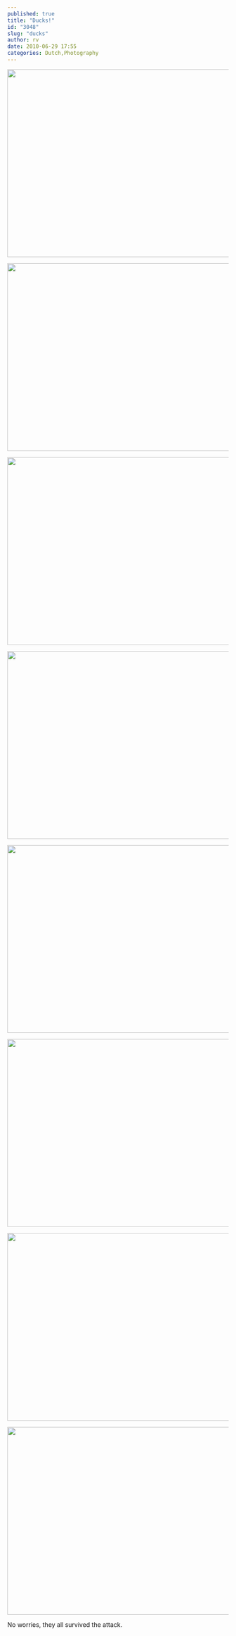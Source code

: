 ```yaml
---
published: true
title: "Ducks!"
id: "3048"
slug: "ducks"
author: rv
date: 2010-06-29 17:55
categories: Dutch,Photography
---
```

<a href="https://s3.amazonaws.com/cfwblog/uploads/2010/06/img_2384ps.jpg"><img class="aligncenter size-full wp-image-3065" title="IMG_2384PS" src="https://s3.amazonaws.com/cfwblog/uploads/2010/06/img_2384ps1.jpg" alt="" width="640" height="427" /></a>

<a href="https://s3.amazonaws.com/cfwblog/uploads/2010/06/img_2395ps.jpg"><img class="aligncenter size-full wp-image-3073" title="IMG_2395PS" src="https://s3.amazonaws.com/cfwblog/uploads/2010/06/img_2395ps2.jpg" alt="" width="640" height="427" /></a>

<a href="https://s3.amazonaws.com/cfwblog/uploads/2010/06/img_2403ps.jpg"><img class="aligncenter size-full wp-image-3074" title="IMG_2403PS" src="https://s3.amazonaws.com/cfwblog/uploads/2010/06/img_2403ps2.jpg" alt="" width="640" height="427" /></a>

<a href="https://s3.amazonaws.com/cfwblog/uploads/2010/06/img_2410ps.jpg"><img class="aligncenter size-full wp-image-3075" title="IMG_2410PS" src="https://s3.amazonaws.com/cfwblog/uploads/2010/06/img_2410ps2.jpg" alt="" width="640" height="427" /></a>

<a href="https://s3.amazonaws.com/cfwblog/uploads/2010/06/img_2413.jpg"><img class="aligncenter size-full wp-image-3076" title="IMG_2413" src="https://s3.amazonaws.com/cfwblog/uploads/2010/06/img_24132.jpg" alt="" width="640" height="427" /></a>

<a href="https://s3.amazonaws.com/cfwblog/uploads/2010/06/img_2420ps.jpg"><img class="aligncenter size-full wp-image-3077" title="IMG_2420PS" src="https://s3.amazonaws.com/cfwblog/uploads/2010/06/img_2420ps2.jpg" alt="" width="640" height="427" /></a>

<a href="https://s3.amazonaws.com/cfwblog/uploads/2010/06/img_2430.jpg"><img class="aligncenter size-full wp-image-3078" title="IMG_2430" src="https://s3.amazonaws.com/cfwblog/uploads/2010/06/img_24302.jpg" alt="" width="640" height="427" /></a>

<a href="https://s3.amazonaws.com/cfwblog/uploads/2010/06/img_2433.jpg"><img class="aligncenter size-full wp-image-3079" title="IMG_2433" src="https://s3.amazonaws.com/cfwblog/uploads/2010/06/img_24332.jpg" alt="" width="640" height="427" /></a>

No worries, they all survived the attack.